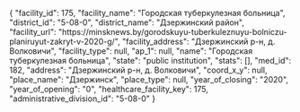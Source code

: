 {
    "facility_id": 175,
    "facility_name": "Городская туберкулезная больница",
    "district_id": "5-08-0",
    "district_name": "Дзержинский район",
    "facility_url": "https:\/\/minsknews.by\/gorodskuyu-tuberkuleznuyu-bolniczu-planiruyut-zakryt-v-2020-g\/",
    "facility_address": "Дзержинский р-н,  д. Волковичи",
    "facility_type": null,
    "ap_1": null,
    "name": "Городская туберкулезная больница",
    "state": "public institution",
    "stats": [],
    "med_id": 182,
    "address": "Дзержинский р-н,  д. Волковичи",
    "coord_x_y": null,
    "place_name": "Дзержинск",
    "place_type": null,
    "year_of_closing": "2020",
    "year_of_opening": "0",
    "healthcare_facility_key": 175,
    "administrative_division_id": "5-08-0"
}